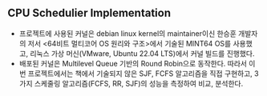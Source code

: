 ## CPU Schedulier Implementation
- 프로젝트에 사용된 커널은 debian linux kernel의 maintainer이신 한승훈 개발자의 저서 <64비트 멀티코어 OS 원리와 구조>에서 기술된 MINT64 OS를 사용했고, 리눅스 가상 머신(VMware, Ubuntu 22.04 LTS)에서 커널 빌드를 진행했다.
- 배포된 커널은 Multilevel Queue 기반의 Round Robin으로 동작한다. 따라서 이번 프로젝트에서는 책에서 기술되지 않은 SJF, FCFS 알고리즘을 직접 구현하고, 3가지 스케줄링 알고리즘(FCFS, RR, SJF)의 성능을 측정하여 비교, 분석한다.
